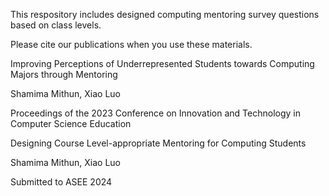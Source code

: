 This respository includes designed computing mentoring survey questions based on class levels. 

Please cite our publications when you use these materials. 

Improving Perceptions of Underrepresented Students towards Computing Majors through Mentoring

Shamima Mithun, Xiao Luo

Proceedings of the 2023 Conference on Innovation and Technology in Computer Science Education

Designing Course Level-appropriate Mentoring for Computing Students

Shamima Mithun, Xiao Luo

Submitted to ASEE 2024
